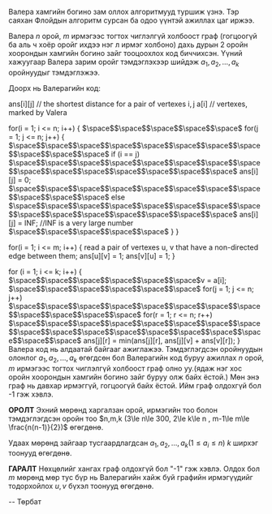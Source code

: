 

Валера хамгийн богино зам оллох алгоритмууд туршиж үзнэ. Тэр саяхан Флойдын алгоритм сурсан ба одоо үүнтэй ажиллах цаг иржээ.

Валера $n$  орой, $m$ ирмэгээс тогтох чиглэлгүй холбоост граф (гогцоогүй ба аль ч хоёр оройг ихдээ нэг л ирмэг холбоно) дахь дурын 2 оройн хоорондын хамгийн богино зайг тооцоохлох код биччихсэн. Үүний хажуугаар Валера зарим оройг тэмдэглэхээр шийдэж $a_1,a_2,...,a_k$ оройнуудыг тэмдэглэжээ.

Доорх нь Валерагийн код:


ans[i][j] // the shortest distance for a pair of vertexes i, j
a[i]  // vertexes, marked by Valera

for(i = 1; i <= n; i++) {
$\space$$\space$$\space$$\space$$\space$     for(j = 1; j <= n; j++) {
    $\space$$\space$$\space$$\space$$\space$$\space$$\space$$\space$$\space$$\space$$\space$    if (i == j)
    $\space$$\space$$\space$$\space$$\space$$\space$$\space$$\space$$\space$$\space$$\space$$\space$$\space$$\space$$\space$        ans[i][j] = 0;
    $\space$$\space$$\space$$\space$$\space$$\space$$\space$$\space$$\space$$\space$$\space$    else
        $\space$$\space$$\space$$\space$$\space$$\space$$\space$$\space$$\space$$\space$$\space$$\space$$\space$$\space$$\space$    ans[i][j] = INF;  //INF is a very large number 
   $\space$$\space$$\space$$\space$$\space$ }
}    

for(i = 1; i <= m; i++) {
    read a pair of vertexes u, v that have a non-directed edge between them;
    ans[u][v] = 1;
    ans[v][u] = 1;
}

for (i = 1; i <= k; i++) {
    $\space$$\space$$\space$$\space$$\space$$\space$v = a[i];
    $\space$$\space$$\space$$\space$$\space$$\space$ for(j = 1; j <= n; j++)
    $\space$$\space$$\space$$\space$$\space$$\space$$\space$$\space$$\space$$\space$$\space$$\space$    for(r = 1; r <= n; r++)
       $\space$$\space$$\space$$\space$$\space$$\space$$\space$$\space$$\space$$\space$$\space$$\space$$\space$$\space$$\space$$\space$$\space$$\space$     ans[j][r] = min(ans[j][r], ans[j][v] + ans[v][r]);
}
Валера код нь алдаатай байгааг ажиглажээ. Тэмдэглэгдсэн оройнуудын олонлог $a_1,a_2,...,a_k$ өгөгдсөн бол Валерагийн код буруу ажиллах $n$ орой, $m$ ирмэгээс тогтох  чиглэлгүй холбоост граф олно уу.(ядаж нэг хос оройн хоорондын хамгийн богино зайг буруу олж байх ёстой.) Мөн энэ граф нь давхар ирмэггүй, гогцоогүй байх ёстой. Ийм граф олдохгүй бол -1 гэж хэвлэ.

**ОРОЛТ**
Эхний мөрөнд харгалзан орой, ирмэгийн тоо болон тэмдэглэгдсэн оройн тоо  $n,m,k (3\le n\le 300, 2\le k\le n , m-1\le m\le \frac{n(n-1)}{2})$ өгөгдөнө.

Удаах мөрөнд зайгаар тусгаардлагдсан $a_1,a_2,... ,a_k (1\le a_i\le n)$ $k$ ширхэг тоонууд өгөгдөнө.

**ГАРАЛТ**
Нөхцөлийг хангах граф олдохгүй бол "-1" гэж хэвлэ. Олдох бол $m$ мөрөнд мөр тус бүр нь Валерагийн хайж буй графийн ирмэгүүдийг тодорхойлох $u,v$ бүхэл тоонууд өгөгдөнө.

-- Төрбат
